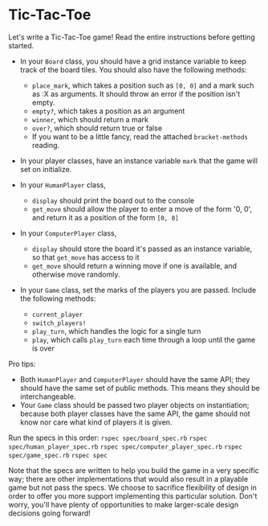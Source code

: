 # Tic-Tac-Toe

Let's write a Tic-Tac-Toe game! Read the entire instructions before getting
started.

* In your `Board` class, you should have a grid instance variable to keep track
  of the board tiles. You should also have the following methods:
  - `place_mark`, which takes a position such as `[0, 0]` and a mark such as :X
    as arguments. It should throw an error if the position isn't empty.
  - `empty?`, which takes a position as an argument
  - `winner`, which should return a mark
  - `over?`, which should return true or false
  - If you want to be a little fancy, read the attached `bracket-methods`
    reading.

* In your player classes, have an instance variable `mark` that the game will
  set on initialize. 

* In your `HumanPlayer` class,
  - `display` should print the board out to the console
  - `get_move` should allow the player to enter a move of the form '0, 0', and
    return it as a position of the form `[0, 0]`

* In your `ComputerPlayer` class, 
  - `display` should store the board it's passed as an instance variable, so 
    that `get_move` has access to it 
  - `get_move` should return a winning move if one is available, and otherwise 
    move randomly.

* In your `Game` class, set the marks of the players you are passed. Include
  the following methods:
  - `current_player`
  - `switch_players!`
  - `play_turn`, which handles the logic for a single turn
  - `play`, which calls `play_turn` each time through a loop until the game is
    over 
  
Pro tips:
  * Both `HumanPlayer` and `ComputerPlayer` should have the same API; they
    should have the same set of public methods. This means they should be
    interchangeable.
  * Your `Game` class should be passed two player objects on
    instantiation; because both player classes have the same API, the
    game should not know nor care what kind of players it is given.

Run the specs in this order:
`rspec spec/board_spec.rb`
`rspec spec/human_player_spec.rb`
`rspec spec/computer_player_spec.rb`
`rspec spec/game_spec.rb`
`rspec spec`

Note that the specs are written to help you build the game in a very specific
way; there are other implementations that would also result in a playable game 
but not pass the specs. We choose to sacrifice flexibility of design in order 
to offer you more support implementing this particular solution. Don't worry, 
you'll have plenty of opportunities to make larger-scale design decisions going 
forward!
